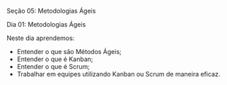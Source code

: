 Seção 05: Metodologias Ágeis 

Dia 01: Metodologias Ágeis

Neste dia aprendemos:
- Entender o que são Métodos Ágeis;
- Entender o que é Kanban; 
- Entender o que é Scrum; 
- Trabalhar em equipes utilizando Kanban ou Scrum de maneira eficaz.  
